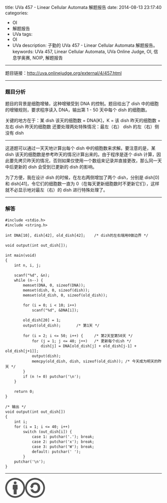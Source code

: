 title: UVa 457 - Linear Cellular Automata 解题报告
date: 2014-08-13 23:17:40
categories:
- OI
- 解题报告
- UVa
tags:
- OI
- UVa
description: 子勤的 UVa 457 - Linear Cellular Automata 解题报告。
keywords: UVa 457, Linear Cellular Automata, UVa Online Judge, OI, 信息学奥赛, NOIP, 解题报告
---

题目链接：<http://uva.onlinejudge.org/external/4/457.html>

---

### 题目分析

题目的背景是细胞增殖，这种增殖受到 DNA 的控制。题目给出了 dish 中的细胞的增殖规则，要求程序读入 DNA，输出第 1 - 50 天中每个 dish 的细胞数。

关键的地方在于：某 dish 该天的细胞数 = DNA[K]，K = 该 dish 昨天的细胞数 + 左右 dish 昨天的细胞数
还要处理两处特殊情况：最左（右） dish 的左（右）侧没有 dish

<!-- more -->

---

这道题可以通过一天天地计算出每个 dish 中的细胞数来求解。要注意的是，某 dish 该天的细胞数是参考昨天的情况计算出来的。由于程序是逐个 dish 计算，因此要先拷贝昨天的情况，否则如果仅使用一个数组来记录并直接更改，那么同一天中后更新的 dish 会受到已更新的 dish 的影响。

为了方便，我在设计 dish 的时候，在左右两侧增加了两个 dish，分别是 dish[0] 和 dish[41]，令它们的细胞数一直为 0（在每天更新细胞数时不更新它们），这样就不必显示地对最左（右）的 dish 进行特殊处理了。

---

### 解答

	#include <stdio.h>
	#include <string.h>

	int DNA[10], dish[42], old_dish[42];	/* dish的左右端用0做边界 */

	void output(int out_dish[]);

	int main(void)
	{
		int n, i, j;

		scanf("%d", &n);
		while (n--) {
			memset(DNA, 0, sizeof(DNA));
			memset(dish, 0, sizeof(dish));
			memset(old_dish, 0, sizeof(old_dish));

			for (i = 0; i < 10; i++)
				scanf("%d", &DNA[i]);

			old_dish[20] = 1;
			output(old_dish);		/* 第1天 */

			for (i = 2; i <= 50; i++) {     /* 第2天至第50天 */
				for (j = 1; j <= 40; j++)   /* 更新每个dish */
					dish[j] = DNA[old_dish[j] + old_dish[j-1] + old_dish[j+1]];
				output(dish);
				memcpy(old_dish, dish, sizeof(old_dish)); /* 今天成为明天的昨天 */
			}
			if (n != 0) putchar('\n');
		}

		return 0;
	}

	/* 输出 */
	void output(int out_dish[])
	{
		int i;
		for (i = 1; i <= 40; i++)
			switch (out_dish[i]) {
				case 1: putchar('.'); break;
				case 2: putchar('x'); break;
				case 3: putchar('W'); break;
				default: putchar(' ');
			}
		putchar('\n');
	}

---

[![本文以 CC BY-SA 3.0 CN 协议发布](/img/cc-by-sa.png)](https://creativecommons.org/licenses/by-sa/3.0/cn/)